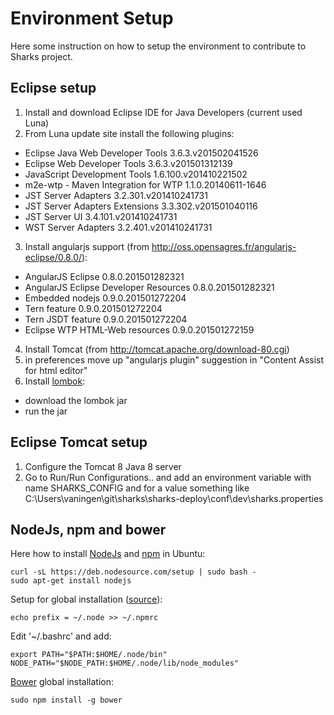
# Environment Setup

Here some instruction on how to setup the environment to contribute to Sharks project.

## Eclipse setup

1.  Install and download Eclipse IDE for Java Developers (current used Luna)
2.  From Luna update site install the following plugins:
  *   Eclipse Java Web Developer Tools 3.6.3.v201502041526
  *   Eclipse Web Developer Tools 3.6.3.v201501312139
  *   JavaScript Development Tools 1.6.100.v201410221502
  *   m2e-wtp - Maven Integration for WTP 1.1.0.20140611-1646
  *   JST Server Adapters 3.2.301.v201410241731
  *   JST Server Adapters Extensions 3.3.302.v201501040116
  *   JST Server UI 3.4.101.v201410241731
  *   WST Server Adapters 3.2.401.v201410241731
3. Install angularjs support (from http://oss.opensagres.fr/angularjs-eclipse/0.8.0/):
  *   AngularJS Eclipse 0.8.0.201501282321
  *   AngularJS Eclipse Developer Resources 0.8.0.201501282321
  *   Embedded nodejs 0.9.0.201501272204
  *   Tern feature 0.9.0.201501272204
  *   Tern JSDT feature 0.9.0.201501272204
  *   Eclipse WTP HTML-Web resources 0.9.0.201501272159
4. Install Tomcat (from http://tomcat.apache.org/download-80.cgi)
5. in preferences move up "angularjs plugin" suggestion in "Content Assist for html editor"
6. Install [lombok](https://projectlombok.org/ "lombok project"): 
  *   download the lombok jar
  *   run the jar
  
  
## Eclipse Tomcat setup  
1.	Configure the Tomcat 8 Java 8 server
2.	Go to Run/Run Configurations.. and add an environment variable with name SHARKS_CONFIG and for a value something like 	C:\Users\vaningen\git\sharks\sharks-deploy\conf\dev\sharks.properties
  
  

## NodeJs, npm and bower

Here how to install [NodeJs](https://nodejs.org/) and [npm](https://www.npmjs.com/) in Ubuntu:


	curl -sL https://deb.nodesource.com/setup | sudo bash -
	sudo apt-get install nodejs

Setup for global installation ([source](http://stackoverflow.com/questions/18212175/npm-yeoman-install-generator-angular-without-sudo/18277225#18277225)):

	echo prefix = ~/.node >> ~/.npmrc
	
Edit '~/.bashrc' and add:

	export PATH="$PATH:$HOME/.node/bin"
	NODE_PATH="$NODE_PATH:$HOME/.node/lib/node_modules"
	
[Bower](http://bower.io/) global installation:

	sudo npm install -g bower
	
	



